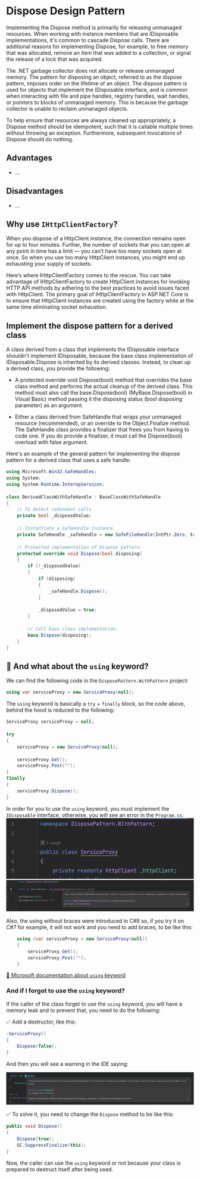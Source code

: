 # Dispose Design Pattern

Implementing the Dispose method is primarily for releasing unmanaged resources. When working with instance members that are IDisposable implementations, it's common to cascade Dispose calls. There are additional reasons for implementing Dispose, for example, to free memory that was allocated, remove an item that was added to a collection, or signal the release of a lock that was acquired.

The .NET garbage collector does not allocate or release unmanaged memory. The pattern for disposing an object, referred to as the dispose pattern, imposes order on the lifetime of an object. The dispose pattern is used for objects that implement the IDisposable interface, and is common when interacting with file and pipe handles, registry handles, wait handles, or pointers to blocks of unmanaged memory. This is because the garbage collector is unable to reclaim unmanaged objects.

To help ensure that resources are always cleaned up appropriately, a Dispose method should be idempotent, such that it is callable multiple times without throwing an exception. Furthermore, subsequent invocations of Dispose should do nothing.

## Advantages

- ...

## Disadvantages

- ...

## Why use `IHttpClientFactory`?

When you dispose of a HttpClient instance, the connection remains open for up to four minutes. Further, the number of sockets that you can open at any point in time has a limit — you can’t have too many sockets open at once. So when you use too many HttpClient instances, you might end up exhausting your supply of sockets.

Here’s where IHttpClientFactory comes to the rescue. You can take advantage of IHttpClientFactory to create HttpClient instances for invoking HTTP API methods by adhering to the best practices to avoid issues faced with HttpClient. The primary goal of IHttpClientFactory in ASP.NET Core is to ensure that HttpClient instances are created using the factory while at the same time eliminating socket exhaustion.

## Implement the dispose pattern for a derived class

A class derived from a class that implements the IDisposable interface shouldn't implement IDisposable, because the base class implementation of IDisposable.Dispose is inherited by its derived classes. Instead, to clean up a derived class, you provide the following:

- A protected override void Dispose(bool) method that overrides the base class method and performs the actual cleanup of the derived class. This method must also call the base.Dispose(bool) (MyBase.Dispose(bool) in Visual Basic) method passing it the disposing status (bool disposing parameter) as an argument.

- Either a class derived from SafeHandle that wraps your unmanaged resource (recommended), or an override to the Object.Finalize method. The SafeHandle class provides a finalizer that frees you from having to code one. If you do provide a finalizer, it must call the Dispose(bool) overload with false argument.

Here's an example of the general pattern for implementing the dispose pattern for a derived class that uses a safe handle:

```csharp
using Microsoft.Win32.SafeHandles;
using System;
using System.Runtime.InteropServices;

class DerivedClassWithSafeHandle : BaseClassWithSafeHandle
{
    // To detect redundant calls
    private bool _disposedValue;

    // Instantiate a SafeHandle instance.
    private SafeHandle _safeHandle = new SafeFileHandle(IntPtr.Zero, true);

    // Protected implementation of Dispose pattern.
    protected override void Dispose(bool disposing)
    {
        if (!_disposedValue)
        {
            if (disposing)
            {
                _safeHandle.Dispose();
            }

            _disposedValue = true;
        }

        // Call base class implementation.
        base.Dispose(disposing);
    }
}
```

## 📝 And what about the `using` keyword?

We can find the following code in the `DisposePattern.WithPattern` project:

```csharp
using var serviceProxy = new ServiceProxy(null);
```

The `using` keyword is basically a `try` + `finally` block, so the code above, behind the hood is reduced to the following:

```csharp
ServiceProxy serviceProxy = null;

try
{
    serviceProxy = new ServiceProxy(null);

    serviceProxy.Get();
    serviceProxy.Post("");
}
finally
{
    serviceProxy.Dispose();
}
```

In order for you to use the `using` keyword, you must implement the `IDisposable` interface, otherwise, you will see an error in the `Program.cs`:
![ServiceProxy.cs without IDisposable](../.github/images/DisposePattern/service-proxy-without-idisposable.png)
![Program.cs using error](../.github/images/DisposePattern/program-using-error.png)

Also, the using without braces were introduced in C#8 so, if you try it on C#7 for example, it will not work and you need to add braces, to be like this:

```csharp
    using (var serviceProxy = new ServiceProxy(null))
    {
        serviceProxy.Get();
        serviceProxy.Post("");
    }
```

[📄 Microsoft documentation about `using` keyword](https://docs.microsoft.com/en-us/dotnet/csharp/language-reference/keywords/using)

### And if I forgot to use the `using` keyword?

If the caller of the class forget to use the `using` keyword, you will have a memory leak and to prevent that, you need to do the following:

✅ Add a destructor, like this:

```csharp
~ServiceProxy()
{
    Dispose(false);
}
```

And then you will see a warning in the IDE saying:

![ServiceProxy.cs GC.SuppressFinalize warning](../.github/images/DisposePattern/service-proxy-suppress-finalize-warning.png)

✅ To solve it, you need to change the `Dispose` method to be like this:

```csharp
public void Dispose()
{
    Dispose(true);
    GC.SuppressFinalize(this);
}
```

Now, the caller can use the `using` keyword or not because your class is prepared to destruct itself after being used.